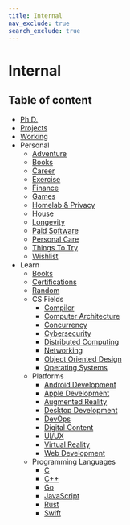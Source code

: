 ```yaml
---
title: Internal
nav_exclude: true
search_exclude: true
---
```


# Internal

<h2 class="text-delta">Table of content</h2>

-   [Ph.D.](/internal/phd)
-   [Projects](/internal/projects)
-   [Working](/internal/working)
-   Personal
    -   [Adventure](/internal/personal/adventure)
    -   [Books](/internal/personal/books)
    -   [Career](/internal/personal/career)
    -   [Exercise](/internal/personal/exercise)
    -   [Finance](/internal/personal/finance)
    -   [Games](/internal/personal/games)
    -   [Homelab & Privacy](/internal/personal/homelab-privacy)
    -   [House](/internal/personal/house)
    -   [Longevity](/internal/personal/longevity)
    -   [Paid Software](/internal/personal/paid-software)
    -   [Personal Care](/internal/personal/personal-care)
    -   [Things To Try](/internal/personal/things-to-try)
    -   [Wishlist](/internal/personal/wishlist)
-   Learn
    -   [Books](/internal/learn/books)
    -   [Certifications](/internal/learn/certifications)
    -   [Random](/internal/learn/random)
    -   CS Fields
        -   [Compiler](/internal/learn/cs-fields/compiler)
        -   [Computer Architecture](/internal/learn/cs-fields/computer-architecture)
        -   [Concurrency](/internal/learn/cs-fields/concurrency)
        -   [Cybersecurity](/internal/learn/cs-fields/cybersecurity)
        -   [Distributed Computing](/internal/learn/cs-fields/distributed-computing)
        -   [Networking](/internal/learn/cs-fields/networking)
        -   [Object Oriented Design](/internal/learn/cs-fields/object-oriented-design)
        -   [Operating Systems](/internal/learn/cs-fields/operating-systems)
    -   Platforms
        -   [Android Development](/internal/learn/platforms/android-development)
        -   [Apple Development](/internal/learn/platforms/apple-development)
        -   [Augmented Reality](/internal/learn/platforms/augmented-reality)
        -   [Desktop Development](/internal/learn/platforms/desktop-development)
        -   [DevOps](/internal/learn/platforms/devops)
        -   [Digital Content](/internal/learn/platforms/digital-content)
        -   [UI/UX](/internal/learn/platforms/ui-ux)
        -   [Virtual Reality](/internal/learn/platforms/virtual-reality)
        -   [Web Development](/internal/learn/platforms/web-development)
    -   Programming Languages
        -   [C](/internal/learn/programming-languages/c)
        -   [C++](/internal/learn/programming-languages/cpp)
        -   [Go](/internal/learn/programming-languages/go)
        -   [JavaScript](/internal/learn/programming-languages/javascript)
        -   [Rust](/internal/learn/programming-languages/rust)
        -   [Swift](/internal/learn/programming-languages/swift)
